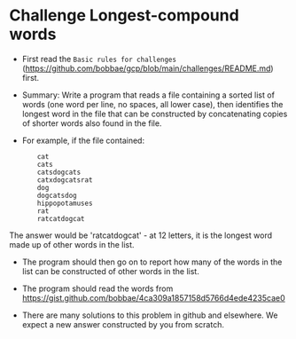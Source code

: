 # Challenge  Longest-compound words

* First read the `Basic rules for challenges` (https://github.com/bobbae/gcp/blob/main/challenges/README.md) first. 

* Summary: Write a program that reads a file containing a sorted list of words (one word per line, no spaces, all lower case), 
then identifies the longest word in the file that can be constructed by concatenating copies of shorter words also found in the file.

* For example, if the file contained:

```
       cat
       cats
       catsdogcats
       catxdogcatsrat
       dog
       dogcatsdog
       hippopotamuses
       rat
       ratcatdogcat
```

The answer would be 'ratcatdogcat' - at 12 letters, it is the longest word made up of other words in the list. 

* The program should then go on to report how many of the words in the list can be constructed of other words in the list.

* The program should read the words from https://gist.github.com/bobbae/4ca309a1857158d5766d4ede4235cae0 

* There are many solutions to this problem in github and elsewhere. We expect a new answer constructed by you from scratch.
